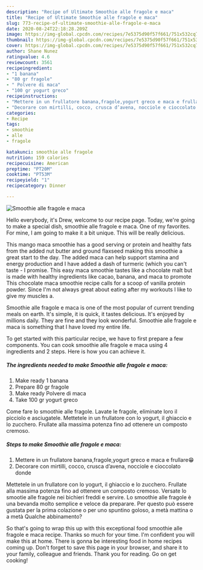 ```yaml
---
description: "Recipe of Ultimate Smoothie alle fragole e maca"
title: "Recipe of Ultimate Smoothie alle fragole e maca"
slug: 773-recipe-of-ultimate-smoothie-alle-fragole-e-maca
date: 2020-08-24T22:18:28.209Z
image: https://img-global.cpcdn.com/recipes/7e5375d90f57f661/751x532cq70/smoothie-alle-fragole-e-maca-recipe-main-photo.jpg
thumbnail: https://img-global.cpcdn.com/recipes/7e5375d90f57f661/751x532cq70/smoothie-alle-fragole-e-maca-recipe-main-photo.jpg
cover: https://img-global.cpcdn.com/recipes/7e5375d90f57f661/751x532cq70/smoothie-alle-fragole-e-maca-recipe-main-photo.jpg
author: Shane Nunez
ratingvalue: 4.6
reviewcount: 3561
recipeingredient:
- "1 banana"
- "80 gr fragole"
- " Polvere di maca"
- "100 gr yogurt greco"
recipeinstructions:
- "Mettere in un frullatore banana,fragole,yogurt greco e maca e frullare😁"
- "Decorare con mirtilli, cocco, crusca d’avena, nocciole e cioccolato donde"
categories:
- Recipe
tags:
- smoothie
- alle
- fragole

katakunci: smoothie alle fragole 
nutrition: 159 calories
recipecuisine: American
preptime: "PT20M"
cooktime: "PT53M"
recipeyield: "1"
recipecategory: Dinner

---
```



![Smoothie alle fragole e maca](https://img-global.cpcdn.com/recipes/7e5375d90f57f661/751x532cq70/smoothie-alle-fragole-e-maca-recipe-main-photo.jpg)

Hello everybody, it's Drew, welcome to our recipe page. Today, we're going to make a special dish, smoothie alle fragole e maca. One of my favorites. For mine, I am going to make it a bit unique. This will be really delicious.

This mango maca smoothie has a good serving or protein and healthy fats from the added nut butter and ground flaxseed making this smoothie a great start to the day. The added maca can help support stamina and energy production and I have added a dash of turmeric (which you can&#39;t taste - I promise. This easy maca smoothie tastes like a chocolate malt but is made with healthy ingredients like cacao, banana, and maca to promote This chocolate maca smoothie recipe calls for a scoop of vanilla protein powder. Since I&#39;m not always great about eating after my workouts I like to give my muscles a.

Smoothie alle fragole e maca is one of the most popular of current trending meals on earth. It's simple, it is quick, it tastes delicious. It's enjoyed by millions daily. They are fine and they look wonderful. Smoothie alle fragole e maca is something that I have loved my entire life.


To get started with this particular recipe, we have to first prepare a few components. You can cook smoothie alle fragole e maca using 4 ingredients and 2 steps. Here is how you can achieve it.

<!--inarticleads1-->

##### The ingredients needed to make Smoothie alle fragole e maca:

1. Make ready 1 banana
1. Prepare 80 gr fragole
1. Make ready  Polvere di maca
1. Take 100 gr yogurt greco


Come fare lo smoothie alle fragole. Lavate le fragole, eliminate loro il picciolo e asciugatele. Mettetele in un frullatore con lo yogurt, il ghiaccio e lo zucchero. Frullate alla massima potenza fino ad ottenere un composto cremoso. 

<!--inarticleads2-->

##### Steps to make Smoothie alle fragole e maca:

1. Mettere in un frullatore banana,fragole,yogurt greco e maca e frullare😁
1. Decorare con mirtilli, cocco, crusca d’avena, nocciole e cioccolato donde


Mettetele in un frullatore con lo yogurt, il ghiaccio e lo zucchero. Frullate alla massima potenza fino ad ottenere un composto cremoso. Versate lo smootie alle fragole nei bichieri freddi e servire. Lo smoothie alle fragole è una bevanda molto semplice e veloce da preparare. Per questo può essere gustata per la prima colazione o per uno spuntino goloso, a metà mattina o a metà Qualche abbinamento? 

So that's going to wrap this up with this exceptional food smoothie alle fragole e maca recipe. Thanks so much for your time. I'm confident you will make this at home. There is gonna be interesting food in home recipes coming up. Don't forget to save this page in your browser, and share it to your family, colleague and friends. Thank you for reading. Go on get cooking!
